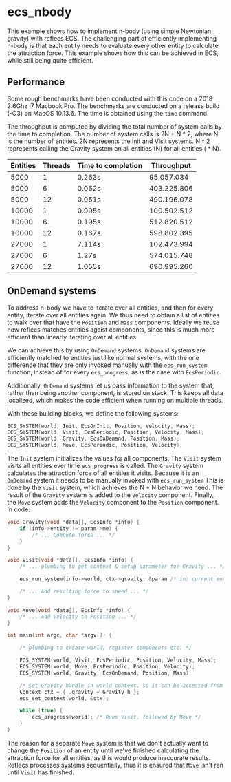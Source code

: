 # ecs_nbody
This example shows how to implement n-body (using simple Newtonian gravity) with reflecs ECS. The challenging part of efficiently implementing n-body is that each entity needs to evaluate every other entity to calculate the attraction force. This example shows how this can be achieved in ECS, while still being quite efficient.

## Performance
Some rough benchmarks have been conducted with this code on a 2018 2.6Ghz i7 Macbook Pro. The benchmarks are conducted on a release build (-O3) on MacOS 10.13.6. The time is obtained using the `time` command.

The throughput is computed by dividing the total number of system calls by the time to completion. The number of system calls is 2N + N ^ 2, where N is the number of entities. 2N represents the Init and Visit systems. N ^ 2 represents calling the Gravity system on all entities (N) for all entities ( * N).

Entities | Threads | Time to completion | Throughput
---------|---------|--------------------|--------------
5000     | 1       | 0.263s             | 95.057.034
5000     | 6       | 0.062s             | 403.225.806
5000     | 12      | 0.051s             | 490.196.078
10000    | 1       | 0.995s             | 100.502.512
10000    | 6       | 0.195s             | 512.820.512
10000    | 12      | 0.167s             | 598.802.395
27000    | 1       | 7.114s             | 102.473.994
27000    | 6       | 1.27s              | 574.015.748
27000    | 12      | 1.055s             | 690.995.260

## OnDemand systems
To address n-body we have to iterate over all entities, and then for every entity, iterate over all entities again. We thus need to obtain a list of entities to walk over that have the `Position` and `Mass` components. Ideally we reuse how reflecs matches entities agaist components, since this is much more efficient than linearly iterating over all entities.

We can achieve this by using `OnDemand` systems. `OnDemand` systems are efficiently matched to entities just like normal systems, with the one difference that they are only invoked manually with the `ecs_run_system` function, instead of for every `ecs_progress`, as is the case with `EcsPeriodic`.

Additionally, `OnDemand` systems let us pass information to the system that, rather than being another component, is stored on stack. This keeps all data localized, which makes the code efficient when running on multiple threads.

With these building blocks, we define the following systems:

```c
ECS_SYSTEM(world, Init, EcsOnInit, Position, Velocity, Mass);
ECS_SYSTEM(world, Visit, EcsPeriodic, Position, Velocity, Mass);
ECS_SYSTEM(world, Gravity, EcsOnDemand, Position, Mass);
ECS_SYSTEM(world, Move, EcsPeriodic, Position, Velocity);
```
The `Init` system initializes the values for all components. The `Visit` system visits all entities ever time `ecs_progress` is called. The `Gravity` system calculates the attraction force of all entities it visits. Because it is an `OnDemand` system it needs to be manually invoked with `ecs_run_system` This is done by the `Visit` system, which achieves the N * N behavior we need. The result of the `Gravity` system is added to the `Velocity` component. Finally, the `Move` system adds the `Velocity` component to the `Position` component. In code:

```c
void Gravity(void *data[], EcsInfo *info) {
    if (info->entity != param->me) {
        /* ... Compute force ... */
    }
}

void Visit(void *data[], EcsInfo *info) {
    /* ... plumbing to get context & setup parameter for Gravity ... */

    ecs_run_system(info->world, ctx->gravity, &param /* in: current entity, out: resulting force */);

    /* ... Add resulting force to speed ... */
}

void Move(void *data[], EcsInfo *info) {
    /* ... Add Velocity to Position ... */
}

int main(int argc, char *argv[]) {

    /* plumbing to create world, register components etc. */

    ECS_SYSTEM(world, Visit, EcsPeriodic, Position, Velocity, Mass);
    ECS_SYSTEM(world, Move, EcsPeriodic, Position, Velocity);
    ECS_SYSTEM(world, Gravity, EcsOnDemand, Position, Mass);

    /* Set Gravity handle in world context, so it can be accessed from Visit system */
    Context ctx = { .gravity = Gravity_h };
    ecs_set_context(world, &ctx);

    while (true) {
        ecs_progress(world); /* Runs Visit, followed by Move */
    }
}
```
The reason for a separate `Move` system is that we don't actually want to change the `Position` of an entity until we've finished calculating the attraction force for all entities, as this would produce inaccurate results. Reflecs processes systems sequentially, thus it is ensured that `Move` isn't ran until `Visit` has finished.

